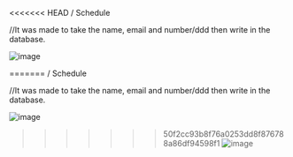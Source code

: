 <<<<<<< HEAD
/ Schedule

//It was made to take the name, email and number/ddd then write in the database.

![image](https://user-images.githubusercontent.com/82851236/132396617-af092c4d-7f61-4e6d-8f08-9cb91c3b097e.png)

=======
/ Schedule

//It was made to take the name, email and number/ddd then write in the database.

![image](https://user-images.githubusercontent.com/82851236/132396617-af092c4d-7f61-4e6d-8f08-9cb91c3b097e.png)

>>>>>>> 50f2cc93b8f76a0253dd8f876788a86df94598f1
![image](https://user-images.githubusercontent.com/82851236/132396758-9048a0e5-88cb-49c1-b898-d832b5c314d8.png)